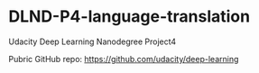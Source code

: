 # DLND-P4-language-translation
Udacity Deep Learning Nanodegree Project4

Pubric GitHub repo: <https://github.com/udacity/deep-learning>

